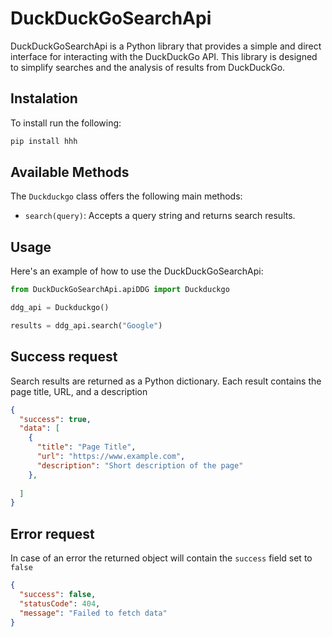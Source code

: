 # DuckDuckGoSearchApi

DuckDuckGoSearchApi is a Python library that provides a simple and direct interface for interacting with the DuckDuckGo API. This library is designed to simplify searches and the analysis of results from DuckDuckGo.

## Instalation

To install run the following:

```python
pip install hhh
```

## Available Methods

The `Duckduckgo` class offers the following main methods:

- `search(query)`: Accepts a query string and returns search results.

## Usage

Here's an example of how to use the DuckDuckGoSearchApi:

```python
from DuckDuckGoSearchApi.apiDDG import Duckduckgo

ddg_api = Duckduckgo()

results = ddg_api.search("Google")
```

## Success request

Search results are returned as a Python dictionary. Each result contains the page title, URL, and a description

```json
{
  "success": true,
  "data": [
    {
      "title": "Page Title",
      "url": "https://www.example.com",
      "description": "Short description of the page"
    },
    
  ]
}
```

## Error request

In case of an error the returned object will contain the `success` field set to `false`

```json
{
  "success": false,
  "statusCode": 404,
  "message": "Failed to fetch data"
}
```

